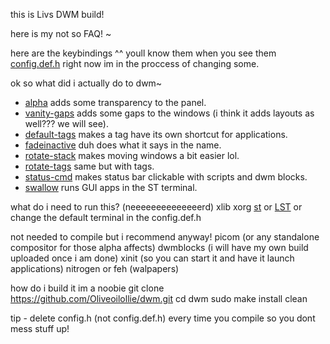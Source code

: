 this is Livs DWM build! 


here is my not so FAQ! ~

here are the keybindings ^^ youll know them when you see them [config.def.h](https://github.com/Oliveoilollie/dwm/blob/main/config.def.h) right now im in the proccess of changing some.

ok so what did i actually do to dwm~
   - [alpha](https://dwm.suckless.org/patches/alpha/) adds some transparency to the panel.
   - [vanity-gaps](https://dwm.suckless.org/patches/vanitygaps/) adds some gaps to the windows (i think it adds layouts as well??? we will see).
   - [default-tags](https://dwm.suckless.org/patches/default_tag_apps/) makes a tag have its own shortcut for applications.   
   - [fadeinactive](https://dwm.suckless.org/patches/fadeinactive/) duh does what it says in the name.
   - [rotate-stack](https://dwm.suckless.org/patches/rotatestack/) makes moving windows a bit easier lol.
   - [rotate-tags](https://dwm.suckless.org/patches/rotatetags/) same but with tags.
   - [status-cmd](https://dwm.suckless.org/patches/statuscmd/) makes status bar clickable with scripts and dwm blocks.
   - [swallow](https://dwm.suckless.org/patches/swallow/) runs GUI apps in the ST terminal.

what do i need to run this? (neeeeeeeeeeeeeerd)
    xlib
    xorg
    [st](https://st.suckless.org/) or [LST](https://github.com/Oliveoilollie/LST) or change the default terminal in the config.def.h

not needed to compile but i recommend anyway!
    picom (or any standalone compositor for those alpha affects)
    dwmblocks (i will have my own build uploaded once i am done)
    xinit (so you can start it and have it launch applications)
    nitrogen or feh (walpapers)

how do i build it im a noobie
    git clone https://github.com/Oliveoilollie/dwm.git
    cd dwm
    sudo make install clean

tip - delete config.h (not config.def.h) every time you compile so you dont mess stuff up!



   
   
